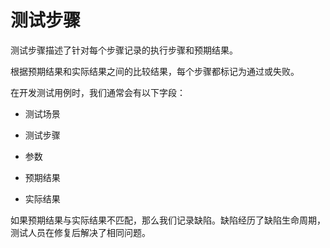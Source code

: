 # 测试步骤

测试步骤描述了针对每个步骤记录的执行步骤和预期结果。

根据预期结果和实际结果之间的比较结果，每个步骤都标记为通过或失败。

在开发测试用例时，我们通常会有以下字段：

* 测试场景

* 测试步骤

* 参数

* 预期结果

* 实际结果

如果预期结果与实际结果不匹配，那么我们记录缺陷。缺陷经历了缺陷生命周期，测试人员在修复后解决了相同问题。
